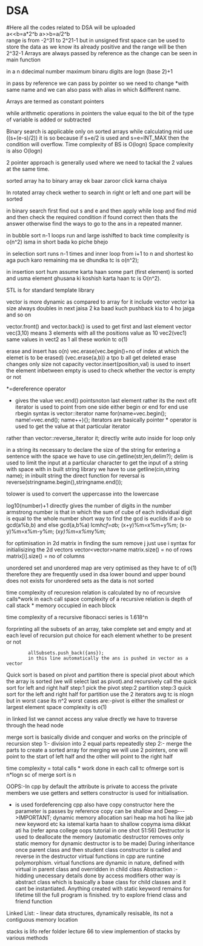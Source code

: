 # DSA
#Here all  the codes related to DSA will be uploaded<br>
a<<b=a*2^b
a>>b=a/2^b<br>
range is from -2^31 to 2^21-1
but in unsigned first space can be used to store the data as we know its already positive and the range will be then 2^32-1
Arrays are always passed by reference as the change can be seen in main function

in a n ddecimal  number maximum binaru digits are logn (base 2)+1

in pass by reference we can pass by pointer so we need to change *with same name and we can also pass with alias in which &different name.

Arrays are termed as constant pointers 

while arithmetic operations in pointers the value equal to the bit of the type of variable is added or subtracted 

Binary search is applicable only on sorted arrays
while calculating mid use ((s+(e-s)/2)) it is so because if s+e/2 is used and s=e=INT_MAX then the condition will overflow.
Time complexity of BS is O(logn)
Space complexity is also O(logn)

2 pointer approach is generally used where we need to tackal the 2 values at the same time.

sorted array ha to binary array ek baar zaroor click karna chaiya

In rotated array check wether to search in right or left and one part will be sorted 

in binary search first find out s and e and then apply while loop and find mid and then check the required condition if found correct then thats the answer otherwise find the ways to go to the ans in a repeated manner. 

in bubble sort n-1 loops run and large isshifted to back time complexity is o(n^2) isma in short bada ko piche bhejo 

in selection sort runs n-1 times and inner loop from i+1 to n and shortest ko aga puch karo remaining ma se dhundka  tc is o(n^2);

in insertion sort hum assume karta haan some part (first element) is sorted and usma element ghusana ki koshish karta haan tc is O(n^2).

STL is for standard template library 

vector is more dynamic as compared to array for it include vector
vector ka size always doubles in next jaisa 2 ka baad kuch pushback kia to 4 ho jaiga and so on 

vector.front() and vector.back() is used to get first and last element 
vector<int> vec(3,10) means 3 elements with all the positions value as 10 
vec2(vec1) same values in vect2 as 1
all these workin tc o(1)

erase and insert has o(n)
vec.erase(vec.begin()+no of index at which the elemet is to be erased)
(vec.erase(a,b)) a tpo b all get deleted 
erase changes only size not capacity 
 vector.insert(position,val) is used to insert the element inbetween 
empty is used to check whether the vector is empty or not 

*=dereference operator 
* gives the value 
vec.end() pointsnoton last element rather its the next ofit 
iterator is used to point from one side either begin or end for end use rbegin 
syntax is vector<int>::iterator name
for(name=vec.begin(); name!=vec.end(); name++){};
iterators are basically pointer * operator is used to get the value at that particular iterator

rather than   vector<int>::reverse_iterator it; directly write auto inside  for loop only 

in a string its necessary to declare the size of the string 
for entering a sentence with the space we have to use cin.getline(str,len,delim?);
delim is used to limit the input at a particular character 
to get the input of a string with space with in built string library we have to use getline(cin,string name);
in inbuilt string the direct function for reversal is reverse(stringname.begin(),stringname.end());

tolower is used to convert the uppercasse into the lowercase 

log10(number)+1 directly gives the number of digits in the number 
armstrong number is that in which the sum of cube of each individual digit is equal to the whole number 
short way to find the gcd is euclids if a>b so gcd(a%b,b) and else gcd(a,b%a)
lcm*hcf=a*b;
(x+y)%m=x%m+y%m;
(x-y)%m=x%m-y%m;
(x*y)%m=x%m*y%m;


for optimisation in 2d matrix in finding the sum 
remove j just use i 
syntax for initialisizing the 2d vectors vector<vector<tyoe>>name
matrix.size() = no of rows
matrix[i].size() = no of columns 

unordered set and unordered map are very optimised as they have tc of o(1) therefore they are frequently used in dsa 
lower bound  and upper bound does not exists for unordered sets as the data is not sorted 

time complexity of recuresion relation is calculated by
no of recursive calls*work in each call 
space complexity of a recursive relation is 
depth of call stack * memory occupied in each block 

time complexity of a recursive fibonacci series is 1.618^n

forprinting all the subsets of an array, take complete set and empty and at each level of recursion put choice for each element whether to be present or not 

            allSubsets.push_back({ans});
            in this line automatically the ans is pushed in vector as a vector 

Quick sort is based on pivot and partition 
there is special pivot about which the array is sorted (we will select last as pivot).and recursively call the quick sort for left and right half 
step:1 pick the pivot
step:2 partition
step:3 quick sort for the left and right half 
for partition use the 2 iterators 
avg tc is nlogn but in worst case its n^2  worst cases are:-pivot is either the smallest or largest element 
space complexity is o(1)

in linked list we cannot access any value drectly we have to traverse through the head node 

merge sort is basically divide and conquer and works on the principle of recursion 
step 1:- division into 2 equal parts repeatedly
step 2:- merge the parts to create a sorted array 
for merging we will use 2 pointers, one will point to the start of left half and the other will point to the right half

time complexity = total calls * work done in each call
tc ofmerge sort is n*logn
sc of merge sort is n

OOPS:-In cpp by default the attribute is private
to access the private members we use getters and setters 
constructor is used for initialisation.
* is used fordeferencing 
cpp also have copy constructor here the parameter is passes by reference
copy can be shallow and Deep--->IMPORTANT;
dynamic memory allocation sari heap ma hoti ha like jab new keyword etc ka istemal karta haan to shallow copyma isma dikkat ati ha (refer apna college oops tutorial in one shot 51:56)
Destructor is used to deallocate the memory (automatic destructor removes only static memory for dynamic destructor is to be made)
During inheritance once parent class and then student class constructor is called 
and reverse in the destructor
virtual functions in cpp are runtine polymorphism.
virtual functions are dynamic in nature, defined with virtual in parent class and overridden in child class 
Abstraction :- hidding unecessary details done by access modifiers other way is abstract class which is basically a base class for child classes and it cant be instantiated.
Anything created with static keyword remains for lifetime till the full program is finished.
try to explore friend class and friend function 

Linked List: -
linear data structures, dynamically resisable, its not a contiguous memory location 

stacks is lifo
refer folder lecture 66 to view implemention of stacks by various methods 